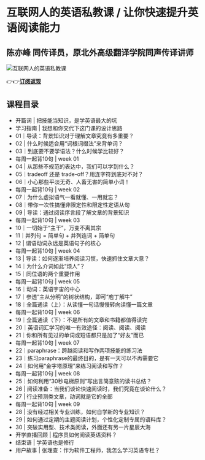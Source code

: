 互联网人的英语私教课 / 让你快速提升英语阅读能力
=========================

陈亦峰 **同传译员，原北外高级翻译学院同声传译讲师**
----------------------------

![互联网人的英语私教课](https://www.geekgay.com/storage/geek/geek_31a974050b822e92cbc6ef37e03d7a9d.jpg)  
  
👉👉[**订阅返现**](https://time.geekbang.org/column/intro/100051901?code=dauSo3o0g1cUl2CU9-2Qaowqg5wuJBAv6qHk6BVOBkE%3D "互联网人的英语私教课")  
  
课程目录
----

  
  
- 开篇词 | 把技能当知识，是学英语最大的坑
- 学习指南 | 我想和你交代下这门课的设计思路
- 01｜导读：背景知识对于理解文章究竟有多重要？
- 02 | 什么时候适合用“词根词缀法”来背单词？
- 03｜到底要不要学语法？什么时候学比较好？
- 每周一起背10句 | week 01
- 04 | 从那些不规范的表达中，我们可以学到什么？
- 05｜tradeoff 还是 trade-off？用连字符到底对不对？
- 06｜小心那些平淡无奇、人畜无害的简单小词！
- 每周一起背10句 | week 02
- 07｜为什么虚拟语气一看就懂、一用就忘？
- 08｜带你一次性搞懂非限定性和限定性定语从句
- 09 | 导读：通过阅读序言段了解文章的背景知识
- 每周一起背10句 | week 03
- 10｜一切始于“主干”，万变不离其宗
- 11｜并列句 = 简单句 + 并列连词 + 简单句
- 12 | 谓语动词永远是英语句子的核心
- 每周一起背10句 | week 04
- 13 | 导读：如何逐渐培养阅读习惯，快速抓住文章大意？
- 14｜为什么介词如此“烦人”？
- 15｜同位语的两个重要作用
- 每周一起背10句 | week 05
- 16｜动词：英语宇宙的中心
- 17｜参透“主从分明”的树状结构，即可“庖丁解牛”
- 18｜全篇通读（上）：从读懂一句话慢慢转向读懂一篇文章
- 每周一起背10句 | week 06
- 19｜全篇通读（下）：不是所有的文章和书籍都值得读完
- 20｜英语词汇学习的唯一有效途径：阅读、阅读、阅读
- 21｜你和所有见过的单词或短语都只是加了“好友”而已
- 每周一起背10句 | week 07
- 22｜paraphrase：跨越阅读和写作两项技能的练习法
- 23｜练习paraphrase的最终目的，是有一天可以不再需要它
- 24｜如何用“金字塔原理”来练习阅读和写作？
- 每周一起背10句 | week 08
- 25｜如何利用“30秒电梯原则”写出言简意赅的读书总结？
- 26 | 阅读准备：当我们谈论快速阅读时，我们究竟在谈论什么？
- 27 | 行业预测类文章，动词就是它的全部
- 每周一起背10句 | week 09
- 28 | 没有经过相关专业训练，如何自学新的专业知识？
- 29 | 如何通过定期的主题阅读计划，个性化定制专属的语料库？
- 30 | 突破实用型、技术类阅读，外面还有另一片星辰大海
- 开学直播回顾 | 程序员如何阅读英语资料？
- 结束语 | 学英语也是修行
- 用户故事 | 张理查：作为软件工程师，我怎么学习英语专栏？
